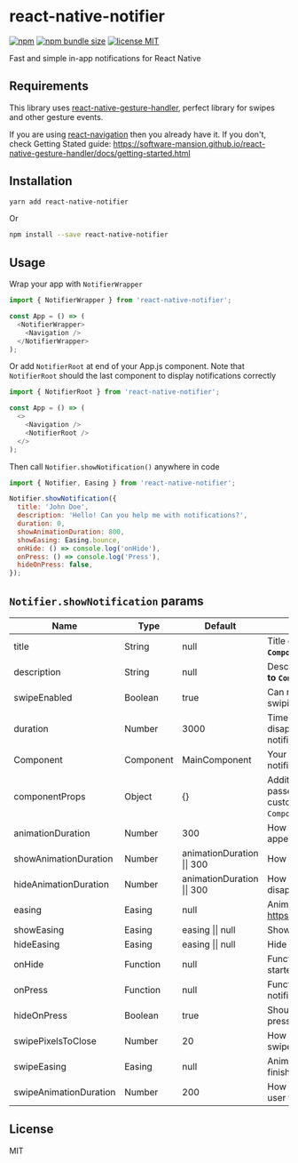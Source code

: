 # react-native-notifier

[![npm](https://img.shields.io/npm/v/react-native-notifier)](https://www.npmjs.com/package/react-native-notifier)
[![npm bundle size](https://img.shields.io/bundlephobia/min/react-native-notifier)](https://bundlephobia.com/result?p=react-native-notifier)
[![license MIT](https://img.shields.io/badge/license-MIT-brightgreen)](https://github.com/seniv/react-native-notifier/blob/master/LICENSE)

Fast and simple in-app notifications for React Native

## Requirements

This library uses [react-native-gesture-handler](https://github.com/software-mansion/react-native-gesture-handler), perfect library for swipes and other gesture events.

If you are using [react-navigation](https://reactnavigation.org/) then you already have it. If you don't, check Getting Stated guide: https://software-mansion.github.io/react-native-gesture-handler/docs/getting-started.html

## Installation
```sh
yarn add react-native-notifier
```
Or
```sh
npm install --save react-native-notifier
```

## Usage

Wrap your app with `NotifierWrapper`
```js
import { NotifierWrapper } from 'react-native-notifier';

const App = () => (
  <NotifierWrapper>
    <Navigation />
  </NotifierWrapper>
);
```
Or add `NotifierRoot` at end of your App.js component. Note that `NotifierRoot` should the last component to display notifications correctly
```js
import { NotifierRoot } from 'react-native-notifier';

const App = () => (
  <>
    <Navigation />
    <NotifierRoot />
  </>
);
```
Then call `Notifier.showNotification()` anywhere in code
```js
import { Notifier, Easing } from 'react-native-notifier';

Notifier.showNotification({
  title: 'John Doe',
  description: 'Hello! Can you help me with notifications?',
  duration: 0,
  showAnimationDuration: 800,
  showEasing: Easing.bounce,
  onHide: () => console.log('onHide'),
  onPress: () => console.log('Press'),
  hideOnPress: false,
});
```


## `Notifier.showNotification` params

Name                  | Type     | Default                    | Description
----------------------|----------|----------------------------|-------------
title                 | String   | null                       | Title of notification. __Passed to `Component`.__
description           | String   | null                       | Description of notification. __Passed to `Component`.__
swipeEnabled          | Boolean  | true                       | Can notification be hidden by swiping it out
duration              | Number   | 3000                       | Time after notification will disappear. Set to `0` to not hide notification automatically
Component             | Component| MainComponent              | Your custom component of notification body
componentProps        | Object   | {}                         | Additional props that will be passed to `Component`. Use it for customization or if using custom `Component`.
animationDuration     | Number   | 300                        | How fast notification will appear/disappear
showAnimationDuration | Number   | animationDuration \|\| 300 | How fast notification will appear.
hideAnimationDuration | Number   | animationDuration \|\| 300 | How fast notification will disappear.
easing                | Easing   | null                       | Animation easing. Details: https://reactnative.dev/docs/easing
showEasing            | Easing   | easing \|\| null           | Show Animation easing.
hideEasing            | Easing   | easing \|\| null           | Hide Animation easing.
onHide                | Function | null                       | Function called when notification started hiding
onPress               | Function | null                       | Function called when user press on notification
hideOnPress           | Boolean  | true                       | Should notification hide when user press on it
swipePixelsToClose    | Number   | 20                         | How many pixels user should swipe-up notification to dismiss it
swipeEasing           | Easing   | null                       | Animation easing after user finished swiping
swipeAnimationDuration| Number   | 200                        | How fast should be animation after user finished swiping



## License

MIT

